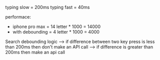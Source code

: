 <!-- Debouncing -->

typing slow = 200ms
typing fast = 40ms

performace:

- iphone pro max = 14 letter \* 1000 = 14000
- with debounding = 4 letter \* 1000 = 4000


Search debounding logic
--> if difference between two key press is less than 200ms then don't make an API call
--> if difference is greater than 200ms then make an api call
